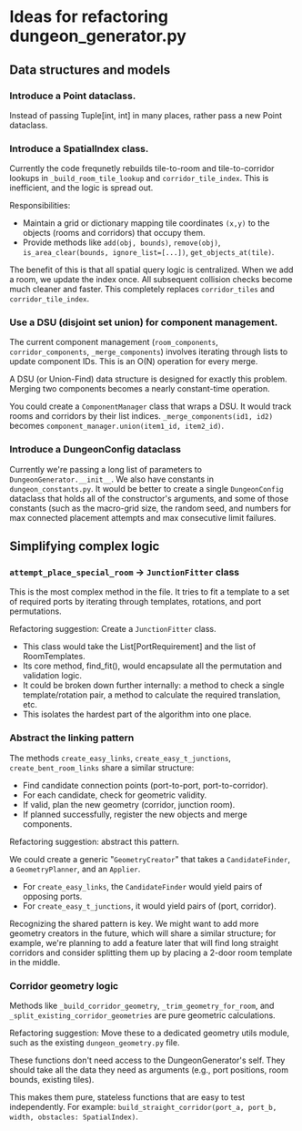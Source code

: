 # Ideas for refactoring dungeon_generator.py

## Data structures and models

### Introduce a Point dataclass.

Instead of passing Tuple[int, int] in many places, rather pass a new Point dataclass.

### Introduce a SpatialIndex class.

Currently the code frequnetly rebuilds tile-to-room and tile-to-corridor lookups in `_build_room_tile_lookup` and `corridor_tile_index`. This is inefficient, and the logic is spread out.

Responsibilities:

* Maintain a grid or dictionary mapping tile coordinates `(x,y)` to the objects (rooms and corridors) that occupy them.
* Provide methods like `add(obj, bounds)`, `remove(obj)`, `is_area_clear(bounds, ignore_list=[...])`, `get_objects_at(tile)`.

The benefit of this is that all spatial query logic is centralized. When we add a room, we update the index once. All subsequent collision checks become much cleaner and faster. This completely replaces `corridor_tiles` and `corridor_tile_index`.

### Use a DSU (disjoint set union) for component management.

The current component management (`room_components`, `corridor_components`, `_merge_components`) involves iterating through lists to update component IDs. This is an O(N) operation for every merge.

A DSU (or Union-Find) data structure is designed for exactly this problem. Merging two components becomes a nearly constant-time operation.

You could create a `ComponentManager` class that wraps a DSU. It would track rooms and corridors by their list indices. `_merge_components(id1, id2)` becomes `component_manager.union(item1_id, item2_id)`.

### Introduce a DungeonConfig dataclass

Currently we're passing a long list of parameters to `DungeonGenerator.__init__`. We also have constants in `dungeon_constants.py`. It would be better to create a single `DungeonConfig` dataclass that holds all of the constructor's arguments, and some of those constants (such as the macro-grid size, the random seed, and numbers for max connected placement attempts and max consecutive limit failures.

## Simplifying complex logic

### `attempt_place_special_room` -> `JunctionFitter` class

This is the most complex method in the file. It tries to fit a template to a set of required ports by iterating through templates, rotations, and port permutations.

Refactoring suggestion: Create a `JunctionFitter` class.

* This class would take the List[PortRequirement] and the list of RoomTemplates.
* Its core method, find_fit(), would encapsulate all the permutation and validation logic.
* It could be broken down further internally: a method to check a single template/rotation pair, a method to calculate the required translation, etc.
* This isolates the hardest part of the algorithm into one place.

### Abstract the linking pattern

The methods `create_easy_links`, `create_easy_t_junctions`, `create_bent_room_links` share a similar structure:

* Find candidate connection points (port-to-port, port-to-corridor).
* For each candidate, check for geometric validity.
* If valid, plan the new geometry (corridor, junction room).
* If planned successfully, register the new objects and merge components.

Refactoring suggestion: abstract this pattern.

We could create a generic "`GeometryCreator`" that takes a `CandidateFinder`, a `GeometryPlanner`, and an `Applier`.

* For `create_easy_links`, the `CandidateFinder` would yield pairs of opposing ports.
* For `create_easy_t_junctions`, it would yield pairs of (port, corridor).

Recognizing the shared pattern is key. We might want to add more geometry creators in the future, which will share a similar structure; for example, we're planning to add a feature later that will find long straight corridors and consider splitting them up by placing a 2-door room template in the middle.

### Corridor geometry logic

Methods like `_build_corridor_geometry`, `_trim_geometry_for_room`, and `_split_existing_corridor_geometries` are pure geometric calculations.

Refactoring suggestion: Move these to a dedicated geometry utils module, such as the existing `dungeon_geometry.py` file.

These functions don't need access to the DungeonGenerator's self. They should take all the data they need as arguments (e.g., port positions, room bounds, existing tiles).

This makes them pure, stateless functions that are easy to test independently. For example: `build_straight_corridor(port_a, port_b, width, obstacles: SpatialIndex)`.